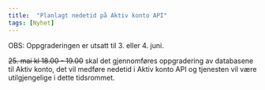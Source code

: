 ```yaml
---
title:  "Planlagt nedetid på Aktiv konto API"
tags: [Nyhet]
---
```

OBS: Oppgraderingen er utsatt til 3. eller 4. juni. 

~~25. mai kl 18.00 - 19.00~~ skal det gjennomføres oppgradering av databasene til Aktiv konto, 
det vil medføre nedetid i Aktiv konto API og tjenesten vil være utilgjengelige i dette tidsrommet.
